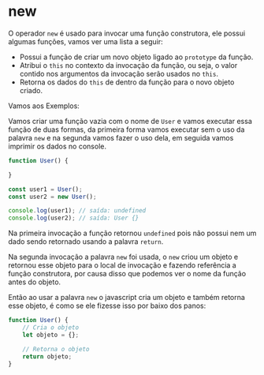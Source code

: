 # new

O operador `new` é usado para invocar uma função construtora, ele possui algumas funções, vamos ver uma lista a seguir:

* Possui a função de criar um novo objeto ligado ao `prototype` da função.
* Atribui o `this` no contexto da invocação da função, ou seja, o valor contido nos argumentos da invocação serão usados no `this`.
* Retorna os dados do `this` de dentro da função para o novo objeto criado.

Vamos aos Exemplos:

Vamos criar uma função vazia com o nome de `User` e vamos executar essa função de duas formas, da primeira forma vamos executar sem o uso da palavra `new` e na segunda vamos fazer o uso dela, em seguida vamos imprimir os dados no console.

```js
function User() {

}

const user1 = User();
const user2 = new User();

console.log(user1); // saída: undefined
console.log(user2); // saída: User {}
```

Na primeira invocação a função retornou `undefined` pois não possui nem um dado sendo retornado usando a palavra `return`.

Na segunda invocação a palavra `new` foi usada, o `new` criou um objeto e retornou esse objeto para o local de invocação e fazendo referência a função construtora, por causa disso que podemos ver o nome da função antes do objeto.

Então ao usar a palavra `new` o javascript cria um objeto e também retorna esse objeto, é como se ele fizesse isso por baixo dos panos:

```js
function User() {
    // Cria o objeto
    let objeto = {};

    // Retorna o objeto
    return objeto;
}
```